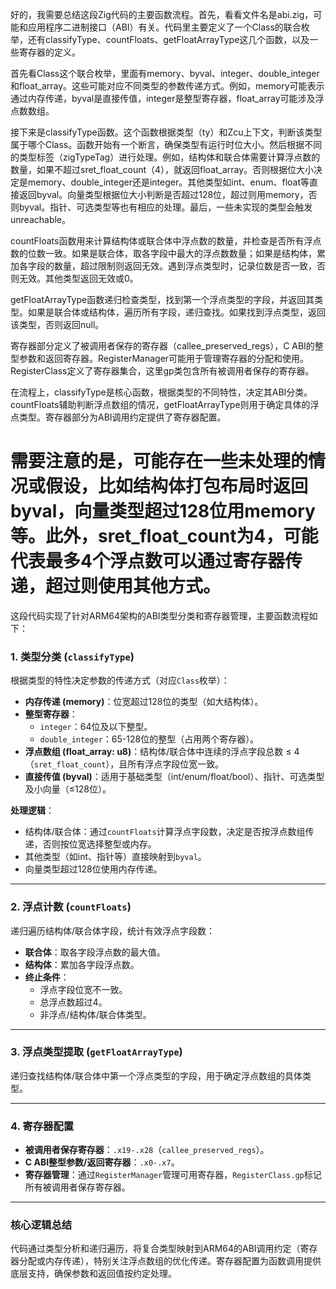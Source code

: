 好的，我需要总结这段Zig代码的主要函数流程。首先，看看文件名是abi.zig，可能和应用程序二进制接口（ABI）有关。代码里主要定义了一个Class的联合枚举，还有classifyType、countFloats、getFloatArrayType这几个函数，以及一些寄存器的定义。

首先看Class这个联合枚举，里面有memory、byval、integer、double_integer和float_array。这些可能对应不同类型的参数传递方式。例如，memory可能表示通过内存传递，byval是直接传值，integer是整型寄存器，float_array可能涉及浮点数数组。

接下来是classifyType函数。这个函数根据类型（ty）和Zcu上下文，判断该类型属于哪个Class。函数开始有一个断言，确保类型有运行时位大小。然后根据不同的类型标签（zigTypeTag）进行处理。例如，结构体和联合体需要计算浮点数的数量，如果不超过sret_float_count（4），就返回float_array。否则根据位大小决定是memory、double_integer还是integer。其他类型如int、enum、float等直接返回byval。向量类型根据位大小判断是否超过128位，超过则用memory，否则byval。指针、可选类型等也有相应的处理。最后，一些未实现的类型会触发unreachable。

countFloats函数用来计算结构体或联合体中浮点数的数量，并检查是否所有浮点数的位数一致。如果是联合体，取各字段中最大的浮点数数量；如果是结构体，累加各字段的数量，超过限制则返回无效。遇到浮点类型时，记录位数是否一致，否则无效。其他类型返回无效或0。

getFloatArrayType函数递归检查类型，找到第一个浮点类型的字段，并返回其类型。如果是联合体或结构体，遍历所有字段，递归查找。如果找到浮点类型，返回该类型，否则返回null。

寄存器部分定义了被调用者保存的寄存器（callee_preserved_regs），C ABI的整型参数和返回寄存器。RegisterManager可能用于管理寄存器的分配和使用。RegisterClass定义了寄存器集合，这里gp类包含所有被调用者保存的寄存器。

在流程上，classifyType是核心函数，根据类型的不同特性，决定其ABI分类。countFloats辅助判断浮点数组的情况，getFloatArrayType则用于确定具体的浮点类型。寄存器部分为ABI调用约定提供了寄存器配置。

需要注意的是，可能存在一些未处理的情况或假设，比如结构体打包布局时返回byval，向量类型超过128位用memory等。此外，sret_float_count为4，可能代表最多4个浮点数可以通过寄存器传递，超过则使用其他方式。
================================================
这段代码实现了针对ARM64架构的ABI类型分类和寄存器管理，主要函数流程如下：

### 1. **类型分类 (`classifyType`)**  
根据类型的特性决定参数的传递方式（对应`Class`枚举）：
- **内存传递 (memory)**：位宽超过128位的类型（如大结构体）。
- **整型寄存器**：
  - `integer`：64位及以下整型。
  - `double_integer`：65-128位的整型（占用两个寄存器）。
- **浮点数组 (float_array: u8)**：结构体/联合体中连续的浮点字段总数 ≤ 4（`sret_float_count`），且所有浮点字段位宽一致。
- **直接传值 (byval)**：适用于基础类型（int/enum/float/bool）、指针、可选类型及小向量（≤128位）。

**处理逻辑**：
- 结构体/联合体：通过`countFloats`计算浮点字段数，决定是否按浮点数组传递，否则按位宽选择整型或内存。
- 其他类型（如int、指针等）直接映射到`byval`。
- 向量类型超过128位使用内存传递。

---

### 2. **浮点计数 (`countFloats`)**  
递归遍历结构体/联合体字段，统计有效浮点字段数：
- **联合体**：取各字段浮点数的最大值。
- **结构体**：累加各字段浮点数。
- **终止条件**：
  - 浮点字段位宽不一致。
  - 总浮点数超过4。
  - 非浮点/结构体/联合体类型。

---

### 3. **浮点类型提取 (`getFloatArrayType`)**  
递归查找结构体/联合体中第一个浮点类型的字段，用于确定浮点数组的具体类型。

---

### 4. **寄存器配置**  
- **被调用者保存寄存器**：`.x19-.x28`（`callee_preserved_regs`）。
- **C ABI整型参数/返回寄存器**：`.x0-.x7`。
- **寄存器管理**：通过`RegisterManager`管理可用寄存器，`RegisterClass.gp`标记所有被调用者保存寄存器。

---

### 核心逻辑总结  
代码通过类型分析和递归遍历，将复合类型映射到ARM64的ABI调用约定（寄存器分配或内存传递），特别关注浮点数组的优化传递。寄存器配置为函数调用提供底层支持，确保参数和返回值按约定处理。